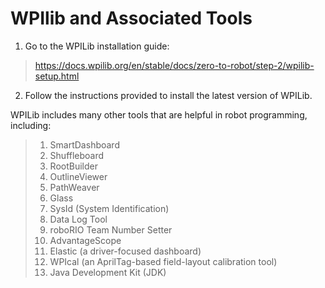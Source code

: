 # WPIlib and Associated Tools

1. Go to the WPILib installation guide: 
> https://docs.wpilib.org/en/stable/docs/zero-to-robot/step-2/wpilib-setup.html
2. Follow the instructions provided to install the latest version of WPILib.

WPILib includes many other tools that are helpful in robot programming, including:

> 1. SmartDashboard 
> 2. Shuffleboard 
> 3. RootBuilder 
> 4. OutlineViewer
> 5. PathWeaver 
> 6. Glass 
> 7. SysId (System Identification)
> 8. Data Log Tool 
> 9. roboRIO Team Number Setter
> 10. AdvantageScope
> 11. Elastic (a driver-focused dashboard)
> 12. WPIcal (an AprilTag-based field-layout calibration tool)
> 13. Java Development Kit (JDK) 